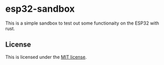 # esp32-sandbox

This is a simple sandbox to test out some functionaity on the ESP32 with rust.

## License
This is licensed under the [MIT license](./LICENSE).
